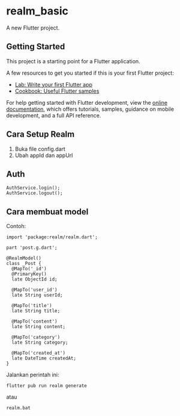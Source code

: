 # realm_basic

A new Flutter project.

## Getting Started

This project is a starting point for a Flutter application.

A few resources to get you started if this is your first Flutter project:

- [Lab: Write your first Flutter app](https://docs.flutter.dev/get-started/codelab)
- [Cookbook: Useful Flutter samples](https://docs.flutter.dev/cookbook)

For help getting started with Flutter development, view the
[online documentation](https://docs.flutter.dev/), which offers tutorials,
samples, guidance on mobile development, and a full API reference.


## Cara Setup Realm
1. Buka file config.dart
2. Ubah appId dan appUrl


## Auth
```
AuthService.login();
AuthService.logout();
```

## Cara membuat model
Contoh:
```
import 'package:realm/realm.dart';

part 'post.g.dart';

@RealmModel()
class _Post {
  @MapTo('_id')
  @PrimaryKey()
  late ObjectId id;

  @MapTo('user_id')
  late String userId;

  @MapTo('title')
  late String title;

  @MapTo('content')
  late String content;

  @MapTo('category')
  late String category;

  @MapTo('created_at')
  late DateTime createdAt;
}
```

Jalankan perintah ini:
```
flutter pub run realm generate
```

atau
```
realm.bat
```